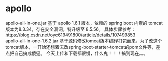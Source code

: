 # apollo
apollo-all-in-one.jar 基于 apollo 1.6.1 版本，依赖的 spring boot 内嵌的 tomcat 版本为8.3.34，存在安全漏洞，特升级至 8.5.56。 
具体步骤参考： https://blog.csdn.net/oyc619491800/article/details/107499853                         
apollo-all-in-one-1.6.2.jar 基于源码修改tomcat版本编译打包而来，为了改这个tomcat版本，一开始还想着去改spring-boot-starter-tomcat的pom文件等，差点把自己搞成傻逼。
今天上传和下载都很慢，什么鬼！！！搞到现在。。。
